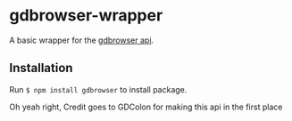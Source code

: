 # gdbrowser-wrapper

A basic wrapper for the [gdbrowser api](https://gdbrowser.com/api).

## Installation

Run `$ npm install gdbrowser` to install package.

Oh yeah right,
Credit goes to GDColon for making this api in the first place